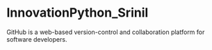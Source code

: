 # InnovationPython_Srinil
GitHub is a web-based version-control and collaboration platform for software developers.
